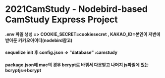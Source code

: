 # 2021CamStudy - Nodebird-based CamStudy Express Project
#### .env 파일 생성 => COOKIE_SECRET=cookiesecret , KAKAO_ID=본인이 저번에 받아둔 카카오아이디(nodebird참고)
#### sequelize init 후 config.json => "database" :camstudy
#### package.json에 mac의 경우 bcrypt로 바꿔서 다운받고 나머지 js파일에 있는 bcryptjs=>bcrypt
